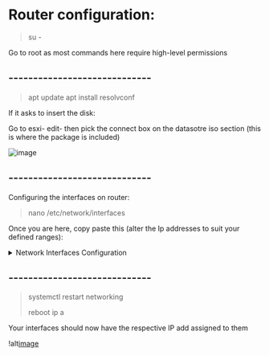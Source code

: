 # Router configuration:


> su -

Go to root as most commands here require high-level permissions

## -----------------------------

> apt update
> apt install resolvconf

If it asks to insert the disk:

Go to esxi- edit- then pick the connect box on the datasotre iso section (this is where the package is included)


![image](https://github.com/AfonsoFerreira2223/ESXI_Project/assets/114146560/1a186dad-89c3-46d4-a66b-09bd58600d5a)


## -----------------------------


Configuring the interfaces on router:


> nano /etc/network/interfaces

Once you are here, copy paste this (alter the Ip addresses to suit your defined ranges):



<details>
  <summary>Network Interfaces Configuration</summary>

```
# This file describes the network interfaces available on your system
# and how to activate them. For more information, see interfaces(5).

source /etc/network/interfaces.d/*

# The loopback network interface
auto lo
iface lo inet loopback

# The primary network interface
allow-hotplug ens192
iface ens192 inet static
        address 192.168.15.173/24
        gateway 192.168.15.1
        # dns-* options are implemented by the resolvconf package, if installed
        dns-nameservers 8.8.8.8
        dns-search enta.pt

# Inside network interface
allow-hotplug ens224
iface ens224 inet static
        address 192.168.31.1/24
        # dns-* options are implemented by the resolvconf package, if installed
        dns-search enta.pt

# DMZ network interface
allow-hotplug ens256
iface ens256 inet static
        address 172.31.0.1/24
        # dns-* options are implemented by the resolvconf package, if installed
        dns-search enta.pt
```

</details>


## -----------------------------


> systemctl restart networking
> 
> reboot
>ip a

Your interfaces should now have the respective IP add assigned to them

!alt[image](https://mail.google.com/mail/u/0?ui=2&ik=c3415e6fdd&attid=0.1&permmsgid=msg-a:r-1599343331034313875&th=188e28f4a2556c86&view=fimg&fur=ip&sz=s0-l75-ft&attbid=ANGjdJ_zx_ShBmvvrA40T7rj3MnuZ9uBqKvPEX8sbeVEWxFPSysDbMAqDuNKkbYoFO4CnHcvZnnfeEtEEXvvleqP935zQRt0cKlVWgjAKAPzU_mkPxnK4qfSQnNkjsc&disp=emb&realattid=ii_lj6z6zcm0)
